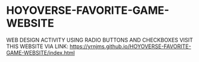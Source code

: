 # HOYOVERSE-FAVORITE-GAME-WEBSITE
WEB DESIGN ACTIVITY USING RADIO BUTTONS AND CHECKBOXES
VISIT THIS WEBSITE VIA LINK:
 https://yrnjms.github.io/HOYOVERSE-FAVORITE-GAME-WEBSITE/index.html
